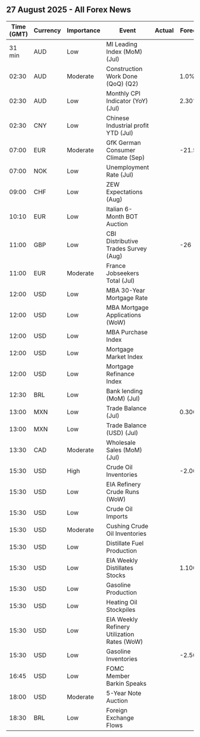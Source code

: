 ## 27 August 2025 - All Forex News

| Time (GMT) | Currency | Importance | Event | Actual | Forecast | Previous |
|------|----------|------------|-------|--------|----------|----------|
| 31 min | AUD | Low | MI Leading Index (MoM) (Jul) |  |  | -0.0% |
| 02:30 | AUD | Moderate | Construction Work Done (QoQ) (Q2) |  | 1.0% | 0.0% |
| 02:30 | AUD | Low | Monthly CPI Indicator (YoY) (Jul) |  | 2.30% | 1.90% |
| 02:30 | CNY | Low | Chinese Industrial profit YTD (Jul) |  |  | -1.8% |
| 07:00 | EUR | Moderate | GfK German Consumer Climate (Sep) |  | -21.5 | -21.5 |
| 07:00 | NOK | Low | Unemployment Rate (Jul) |  |  | 5.4% |
| 09:00 | CHF | Low | ZEW Expectations (Aug) |  |  | 2.4 |
| 10:10 | EUR | Low | Italian 6-Month BOT Auction |  |  | 2.003% |
| 11:00 | GBP | Low | CBI Distributive Trades Survey (Aug) |  | -26 | -34 |
| 11:00 | EUR | Moderate | France Jobseekers Total (Jul) |  |  | 2,980.6K |
| 12:00 | USD | Low | MBA 30-Year Mortgage Rate |  |  | 6.68% |
| 12:00 | USD | Low | MBA Mortgage Applications (WoW) |  |  | -1.4% |
| 12:00 | USD | Low | MBA Purchase Index |  |  | 160.3 |
| 12:00 | USD | Low | Mortgage Market Index |  |  | 277.1 |
| 12:00 | USD | Low | Mortgage Refinance Index |  |  | 926.1 |
| 12:30 | BRL | Low | Bank lending (MoM) (Jul) |  |  | 0.5% |
| 13:00 | MXN | Low | Trade Balance (Jul) |  | 0.300B | 0.514B |
| 13:00 | MXN | Low | Trade Balance (USD) (Jul) |  |  | 0.595B |
| 13:30 | CAD | Moderate | Wholesale Sales (MoM) (Jul) |  |  | 0.7% |
| 15:30 | USD | High | Crude Oil Inventories |  | -2.000M | -6.014M |
| 15:30 | USD | Low | EIA Refinery Crude Runs (WoW) |  |  | 0.028M |
| 15:30 | USD | Low | Crude Oil Imports |  |  | -1.218M |
| 15:30 | USD | Moderate | Cushing Crude Oil Inventories |  |  | 0.419M |
| 15:30 | USD | Low | Distillate Fuel Production |  |  | 0.193M |
| 15:30 | USD | Low | EIA Weekly Distillates Stocks |  | 1.100M | 2.343M |
| 15:30 | USD | Low | Gasoline Production |  |  | -0.259M |
| 15:30 | USD | Low | Heating Oil Stockpiles |  |  | -0.503M |
| 15:30 | USD | Low | EIA Weekly Refinery Utilization Rates (WoW) |  |  | 0.2% |
| 15:30 | USD | Low | Gasoline Inventories |  | -2.500M | -2.720M |
| 16:45 | USD | Low | FOMC Member Barkin Speaks |  |  |  |
| 18:00 | USD | Moderate | 5-Year Note Auction |  |  | 3.983% |
| 18:30 | BRL | Low | Foreign Exchange Flows |  |  | 0.031B |
